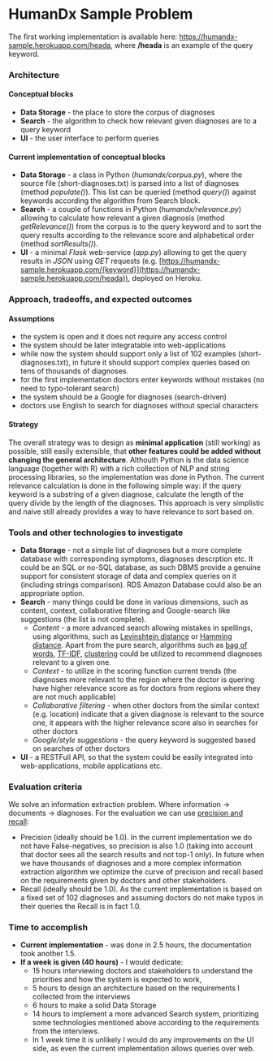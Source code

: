 # HumanDx Sample Problem

The first working implementation is available here: https://humandx-sample.herokuapp.com/heada, where **/heada** is an example of the query keyword.  

### Architecture

#### Conceptual blocks

- **Data Storage** - the place to store the corpus of diagnoses
- **Search** - the algorithm to check how relevant given diagnoses are to a query keyword
- **UI** - the user interface to perform queries

#### Current implementation of conceptual blocks

- **Data Storage** - a class in Python (*humandx/corpus.py*), where the source file (short-diagnoses.txt) is parsed into a list of diagnoses (method *populate()*). This list can be queried (method *query()*) against keywords according the algorithm from Search block.
- **Search** - a couple of functions in Python (*humandx/relevance.py*) allowing to calculate how relevant a given diagnosis (method *getRelevance()*) from the corpus is to the query keyword and to sort the query results according to the relevance score and alphabetical order (method *sortResults()*).  
- **UI** - a minimal *Flask* web-service (*app.py*) allowing to get the query results in *JSON* using *GET* requests (e.g. [https://humandx-sample.herokuapp.com/{keyword}](https://humandx-sample.herokuapp.com/heada)), deployed on Heroku.

### Approach, tradeoffs, and expected outcomes
#### Assumptions
- the system is open and it does not require any access control
- the system should be later integratable into web-applications
- while now the system should support only a list of 102 examples (short-diagnoses.txt), in future it should support complex queries based on tens of thousands of diagnoses.
- for the first implementation doctors enter keywords without mistakes (no need to typo-tolerant search)
- the system should be a Google for diagnoses (search-driven)
- doctors use English to search for diagnoses without special characters

#### Strategy
The overall strategy was to design as **minimal application** (still working) as possible, still easily extensible, that **other features could be added without changing the general architecture**.
Althouth Python is the data science language (together with R) with a rich collection of NLP and string processing libraries, so the implementation was done in Python.
The current relevance calculation is done in the following simple way: if the query keyword is a substring of a given diagnose, calculate the length of the query divide by the length of the diagnoses. This approach is very simplistic and naive still already provides a way to have relevance to sort based on.


### Tools and other technologies to investigate
- **Data Storage** - not a simple list of diagnoses but a more complete database with corresponding symptoms, diagnoses descrption etc. It could be an SQL or no-SQL database, as such DBMS provide a genuine support for consistent storage of data and complex queries on it (including strings comparison). RDS Amazon Database could also be an appropriate option.
- **Search** - many things could be done in various dimensions, such as content, context, collaborative filtering and Google-search like suggestions (the list is not complete).
  - *Content* - a more advanced search allowing mistakes in spellings, using algorithms, such as [Levinshtein distance](https://en.wikipedia.org/wiki/Levenshtein_distance) or [Hamming distance](https://en.wikipedia.org/wiki/Hamming_distance). Apart from the pure search, algorithms such as [bag of words](https://en.wikipedia.org/wiki/Bag-of-words_model), [TF-IDF](https://en.wikipedia.org/wiki/Tf–idf), [clustering](https://en.wikipedia.org/wiki/Cluster_analysis) could be utilized to recommend diagnoses relevant to a given one.
  - *Context* - to utilize in the scoring function current trends (the diagnoses more relevant to the region where the doctor is quering have higher relevance score as for doctors from regions where they are not much applicable)
  - *Collaborative filtering* - when other doctors from the similar context (e.g. location) indicate that a given diagnose is relevant to the source one, it appears with the higher relevance score also in searches for other doctors 
  - *Google/style suggestions* - the query keyword is suggested based on searches of other doctors
- **UI** - a RESTFull API, so that the system could be easily integrated into web-applications, mobile applications etc. 

### Evaluation criteria
We solve an information extraction problem. Where information -> documents -> diagnoses. For the evaluation we can use [precision and recall](https://en.wikipedia.org/wiki/Precision_and_recall):
- Precision (ideally should be 1.0). In the current implementation we do not have False-negatives, so precision is also 1.0 (taking into account that doctor sees all the search results and not top-1 only). In future when we have thousands of diagnoses and a more complex information extraction algorithm we optimize the curve of precision and recall based on the requirements given by doctors and other stakeholders. 
- Recall (ideally should be 1.0). As the current implementation is based on a fixed set of 102 diagnoses and assuming doctors do not make typos in their  queries the Recall is in fact 1.0.
### Time to accomplish
- **Current implementation** - was done in 2.5 hours, the documentation took another 1.5.
- **If a week is given (40 hours)** - I would dedicate: 
  - 15 hours interviewing doctors and stakeholders to understand the priorities and how the system is expected to work, 
  - 5 hours to design an architecture based on the requirements I collected from the interviews 
  - 6 hours to make a solid Data Storage
  - 14 hours to implement a more advanced Search system, prioritizing some technologies mentioned above according to the requirements from the interviews. 
  - In 1 week time it is unlikely I would do any improvements on the UI side, as even the current implementation allows queries over web. 

